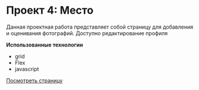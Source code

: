 # Проект 4: Место

Данная проектная работа представляет собой
страницу для добавления и оценивания фотографий.
Доступно редактирование профиля

**Использованные технологии**

* grid
* Flex
* javascript

[Посмотреть страницу](https://justpasha.github.io/mesto/index.html)
